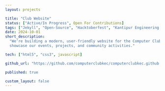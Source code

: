 ```yaml
---
layout: projects

title: "Club Website"
status: ["Active/In Progress", Open For Contributions]
tags: ["Jekyll", "Open-Source", "Hacktoberfest", "Kantipur Engineering College"]
date: 2024-10-01
short_description:
  "We’re building a modern, user-friendly website for the Computer Club to
  showcase our events, projects, and community activities."

tech: ["html5", "css3", javascript]

github_url: "https://github.com/computerclubkec/computerclubkec.github.io"

published: true

custom_layout: false
---
```

